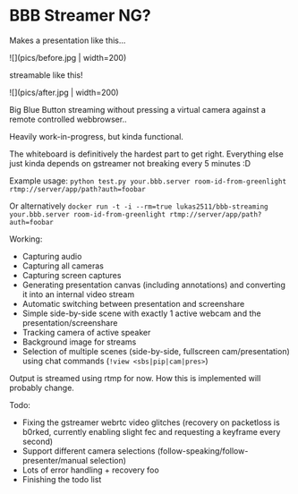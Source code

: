 # BBB Streamer NG?

Makes a presentation like this...

![](pics/before.jpg | width=200)

streamable like this!

![](pics/after.jpg | width=200)

Big Blue Button streaming without pressing a virtual camera against a remote controlled webbrowser..

Heavily work-in-progress, but kinda functional.

The whiteboard is definitively the hardest part to get right. Everything else just kinda depends on
gstreamer not breaking every 5 minutes :D

Example usage: `python test.py your.bbb.server room-id-from-greenlight rtmp://server/app/path?auth=foobar`

Or alternatively `docker run -t -i --rm=true lukas2511/bbb-streaming your.bbb.server room-id-from-greenlight rtmp://server/app/path?auth=foobar`

Working:

- Capturing audio
- Capturing all cameras
- Capturing screen captures
- Generating presentation canvas (including annotations) and converting it into an internal video stream
- Automatic switching between presentation and screenshare
- Simple side-by-side scene with exactly 1 active webcam and the presentation/screenshare
- Tracking camera of active speaker
- Background image for streams
- Selection of multiple scenes (side-by-side, fullscreen cam/presentation) using chat commands (`!view <sbs|pip|cam|pres>`)

Output is streamed using rtmp for now. How this is implemented will probably change.

Todo:

- Fixing the gstreamer webrtc video glitches (recovery on packetloss is b0rked, currently enabling slight fec and requesting a keyframe every second)
- Support different camera selections (follow-speaking/follow-presenter/manual selection)
- Lots of error handling + recovery foo
- Finishing the todo list
